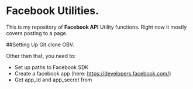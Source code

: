 # Facebook Utilities.
This is my repository of **Facebook API** Utility functions. Right now it mostly covers posting to a page.

##Setting Up
Git clone OBV.

Other then that, you need to:
- Set up paths to Facebook SDK
- Create a facebook app (here: https://developers.facebook.com/)
- Get app_id and app_secret from 
